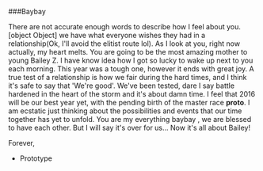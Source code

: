 ###Baybay

There are not accurate enough words to describe how I feel about you. [object Object] we have what everyone wishes they had in a relationship(Ok, I'll avoid the elitist route lol). As I look at you, right now actually, my heart melts. You are going to be the most amazing mother to young Bailey Z. I have know idea how I got so lucky to wake up next to you each morning. This year was a tough one, however it ends with great joy. A true test of a relationship is how we fair during the hard times, and I think it's safe to say that 'We're good'. We've been tested, dare I say battle hardened in the heart of the storm and it's about damn time. I feel that 2016 will be our best year yet, with the pending birth of the master race __proto__. I am ecstatic just thinking about the possibilities and events that our time together has yet to unfold. You are my everything baybay <romantic music playing>, we are blessed to have each other. But I will say it's over for us... Now it's all about Bailey!  

Forever,  
- Prototype